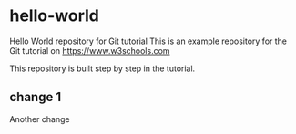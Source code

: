 # hello-world
Hello World repository for Git tutorial
This is an example repository for the Git tutorial on https://www.w3schools.com

This repository is built step by step in the tutorial.
## change 1
Another change

